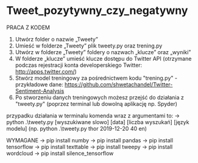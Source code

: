 # Tweet_pozytywny_czy_negatywny

PRACA Z KODEM
1) Utwórz folder o nazwie „Tweety” 
2) Umieść w folderze „Tweety” plik tweety.py oraz trening.py
3) Utwórz w folderze „Tweety” foldery o nazwach „klucze” oraz „wyniki”
4) W folderze „klucze” umieść klucze dostępu do Twitter API (otrzymane podczas rejestracji konta developerskiego Twitter: http://apps.twitter.com/) 
5) Stwórz model treningowy za pośrednictwem kodu "trening.py" - przykładowe dane: https://github.com/shwetachandel/Twitter-Sentiment-Analysis
6) Po stworzeniu danych treningowych możesz przejść do działania z "tweety.py" (poprzez terminal lub dowolną aplikację np. Spyder)

przypadku działania w terminalu komenda wraz z argumentami to:  -> python .\tweety.py [wyszukiwane slowo] [data] [liczba wyszukań] [język modelu]  (np. python .\tweety.py thor 2019-12-20 40 en)

WYMAGANE
→ pip install numby 
→ pip install pandas 
→ pip install tensorflow 
→ pip install texttable 
→ pip install tweepy 
→ pip install wordcloud
→ pip install silence_tensorflow 
